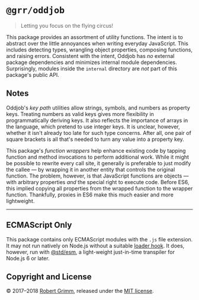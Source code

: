 # `@grr/oddjob`

> Letting you focus on the flying circus!

This package provides an assortment of utility functions. The intent is to
abstract over the little annoyances when writing everyday JavaScript. This
includes detecting types, wrangling object properties, composing functions, and
raising errors. Consistent with the intent, Oddjob has *no* external
package dependencies and minimizes internal module dependencies. Surprisingly,
modules inside the `internal` directory are *not* part of this package's public
API.

## Notes

Oddjob's *key path* utilities allow strings, symbols, and numbers as property
keys. Treating numbers as valid keys gives more flexibility in programmatically
deriving keys. It also reflects the importance of arrays in the language, which
pretend to use integer keys. It is unclear, however, whether it isn't already
too late for such type concerns. After all, one pair of square brackets is all
that's needed to turn any value into a property key.

This package's *function wrappers* help enhance existing code by tapping
function and method invocations to perform additional work. While it might be
possible to rewrite every call site, it generally is preferable to just modify
the callee — by wrapping it in another entity that controls the original
function. The problem, however, is that JavaScript functions are objects — with
arbitrary properties *and* the special right to execute code. Before ES6, this
implied copying all properties from the wrapped function to the wrapper
function. Thankfully, proxies in ES6 make this much easier and more lightweight.

--------------------------------------------------------------------------------

## ECMAScript Only

This package contains only ECMAScript modules with the `.js` file extension. It
may not run natively on Node.js without a suitable [loader
hook](https://nodejs.org/dist/latest-v9.x/docs/api/esm.html#esm_loader_hooks).
It does, however, run with [@std/esm](https://github.com/standard-things/esm),
a light-weight just-in-time transpiler for Node.js 6 or later.

## Copyright and License

© 2017–2018 [Robert Grimm](http://apparebit.com), released under the [MIT
license](LICENSE).
